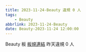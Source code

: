 ```yaml
---
title: 2023-11-24-Beauty 違規 0 人
tags:
    - Beauty
abbrlink: 2023-11-24-Beauty
date: Beauty-2023-11-24 12:00:00
---
```

Beauty 板 [板規連結](https://www.ptt.cc/bbs/Beauty/M.1630069980.A.84B.html)
昨天違規 0 人
